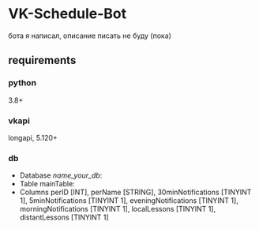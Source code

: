 # VK-Schedule-Bot
 
бота я написал, описание писать не буду (пока)

## requirements

### python
3.8+

### vkapi
longapi, 5.120+

### db
- Database *name_your_db*: 
- Table mainTable: 
- Columns perID [INT], perName [STRING], 30minNotifications [TINYINT 1], 5minNotifications [TINYINT 1], eveningNotifications [TINYINT 1], morningNotifications [TINYINT 1],    localLessons [TINYINT 1], distantLessons [TINYINT 1]
